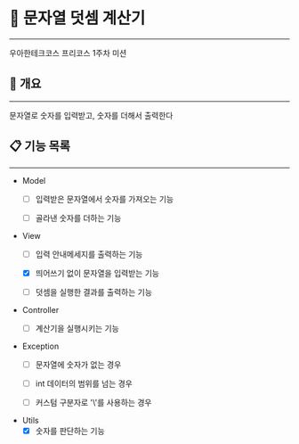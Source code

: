 # 🧮 문자열 덧셈 계산기

------

우아한테크코스 프리코스 1주차 미션


## 📌 개요

------

문자열로 숫자를 입력받고, 숫자를 더해서 출력한다


## 📋 기능 목록

------

- Model
    - [ ] 입력받은 문자열에서 숫자를 가져오는 기능
    - [ ] 골라낸 숫자를 더하는 기능


- View
    - [ ] 입력 안내메세지를 출력하는 기능
    - [x] 띄어쓰기 없이 문자열을 입력받는 기능
    - [ ] 덧셈을 실행한 결과를 출력하는 기능


- Controller
    - [ ] 계산기을 실행시키는 기능


- Exception
    - [ ] 문자열에 숫자가 없는 경우
    - [ ] int 데이터의 범위를 넘는 경우
    - [ ] 커스텀 구분자로 '\\'를 사용하는 경우


- Utils
    - [x] 숫자를 판단하는 기능